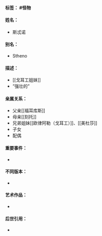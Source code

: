 #### 标签： #怪物
#### 姓名：
- 斯忒诺
#### 别名：
- Stheno
#### 描述：
- [[戈耳工姐妹]]
- ”强壮的”
#### 亲属关系：
- 父亲[[福耳库斯]]
- 母亲[[刻托]]
- 兄弟姐妹[[欧律阿勒（戈耳工）]]、[[美杜莎]]
- 子女
- 配偶
#### 重要事件：
- 
#### 不同版本：
- 
#### 艺术作品：
- 
#### 后世引用：
- 
